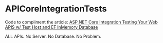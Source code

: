 # APICoreIntegrationTests
Code to compliment the article: <a href="https://www.danylkoweb.com/Blog/integration-testing-your-web-apis-FQ">ASP.NET Core Integration Testing Your Web APIS w/ Test Host and EF InMemory Database</a>

ALL APIs. No Server. No Database. No Problem.
